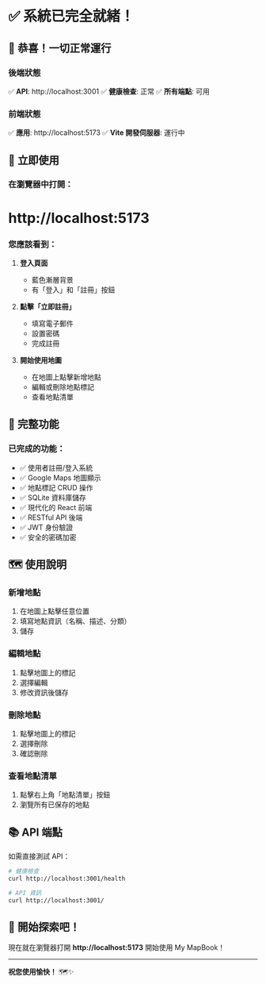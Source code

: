 # ✅ 系統已完全就緒！

## 🎉 恭喜！一切正常運行

### 後端狀態
✅ **API**: http://localhost:3001
✅ **健康檢查**: 正常
✅ **所有端點**: 可用

### 前端狀態  
✅ **應用**: http://localhost:5173
✅ **Vite 開發伺服器**: 運行中

## 🚀 立即使用

### 在瀏覽器中打開：

# http://localhost:5173

### 您應該看到：
1. **登入頁面**
   - 藍色漸層背景
   - 有「登入」和「註冊」按鈕

2. **點擊「立即註冊」**
   - 填寫電子郵件
   - 設置密碼
   - 完成註冊

3. **開始使用地圖**
   - 在地圖上點擊新增地點
   - 編輯或刪除地點標記
   - 查看地點清單

## 🎯 完整功能

### 已完成的功能：
- ✅ 使用者註冊/登入系統
- ✅ Google Maps 地圖顯示
- ✅ 地點標記 CRUD 操作
- ✅ SQLite 資料庫儲存
- ✅ 現代化的 React 前端
- ✅ RESTful API 後端
- ✅ JWT 身份驗證
- ✅ 安全的密碼加密

## 🗺️ 使用說明

### 新增地點
1. 在地圖上點擊任意位置
2. 填寫地點資訊（名稱、描述、分類）
3. 儲存

### 編輯地點
1. 點擊地圖上的標記
2. 選擇編輯
3. 修改資訊後儲存

### 刪除地點
1. 點擊地圖上的標記
2. 選擇刪除
3. 確認刪除

### 查看地點清單
1. 點擊右上角「地點清單」按鈕
2. 瀏覽所有已保存的地點

## 📚 API 端點

如需直接測試 API：

```bash
# 健康檢查
curl http://localhost:3001/health

# API 資訊
curl http://localhost:3001/
```

## 🎊 開始探索吧！

現在就在瀏覽器打開 **http://localhost:5173** 開始使用 My MapBook！

---

**祝您使用愉快！** 🗺️✨
